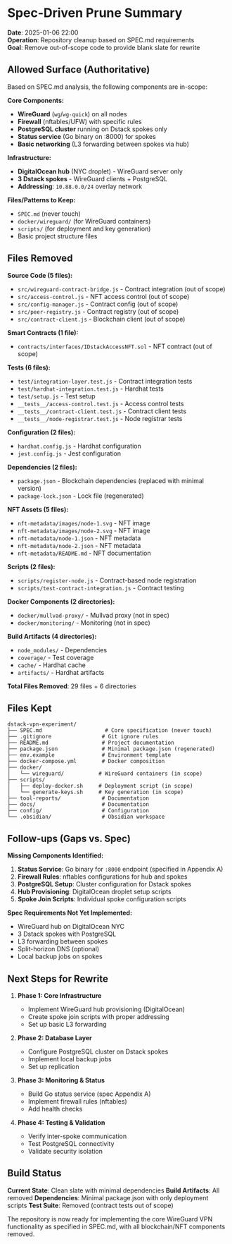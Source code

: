 # Spec-Driven Prune Summary

**Date**: 2025-01-06 22:00  
**Operation**: Repository cleanup based on SPEC.md requirements  
**Goal**: Remove out-of-scope code to provide blank slate for rewrite

## Allowed Surface (Authoritative)

Based on SPEC.md analysis, the following components are in-scope:

**Core Components:**
- **WireGuard** (`wg`/`wg-quick`) on all nodes
- **Firewall** (nftables/UFW) with specific rules
- **PostgreSQL cluster** running on Dstack spokes only
- **Status service** (Go binary on :8000) for spokes
- **Basic networking** (L3 forwarding between spokes via hub)

**Infrastructure:**
- **DigitalOcean hub** (NYC droplet) - WireGuard server only
- **3 Dstack spokes** - WireGuard clients + PostgreSQL
- **Addressing**: `10.88.0.0/24` overlay network

**Files/Patterns to Keep:**
- `SPEC.md` (never touch)
- `docker/wireguard/` (for WireGuard containers)
- `scripts/` (for deployment and key generation)
- Basic project structure files

## Files Removed

**Source Code (5 files):**
- `src/wireguard-contract-bridge.js` - Contract integration (out of scope)
- `src/access-control.js` - NFT access control (out of scope)
- `src/config-manager.js` - Contract config (out of scope)
- `src/peer-registry.js` - Contract registry (out of scope)
- `src/contract-client.js` - Blockchain client (out of scope)

**Smart Contracts (1 file):**
- `contracts/interfaces/IDstackAccessNFT.sol` - NFT contract (out of scope)

**Tests (6 files):**
- `test/integration-layer.test.js` - Contract integration tests
- `test/hardhat-integration.test.js` - Hardhat tests
- `test/setup.js` - Test setup
- `__tests__/access-control.test.js` - Access control tests
- `__tests__/contract-client.test.js` - Contract client tests
- `__tests__/node-registrar.test.js` - Node registrar tests

**Configuration (2 files):**
- `hardhat.config.js` - Hardhat configuration
- `jest.config.js` - Jest configuration

**Dependencies (2 files):**
- `package.json` - Blockchain dependencies (replaced with minimal version)
- `package-lock.json` - Lock file (regenerated)

**NFT Assets (5 files):**
- `nft-metadata/images/node-1.svg` - NFT image
- `nft-metadata/images/node-2.svg` - NFT image
- `nft-metadata/node-1.json` - NFT metadata
- `nft-metadata/node-2.json` - NFT metadata
- `nft-metadata/README.md` - NFT documentation

**Scripts (2 files):**
- `scripts/register-node.js` - Contract-based node registration
- `scripts/test-contract-integration.js` - Contract testing

**Docker Components (2 directories):**
- `docker/mullvad-proxy/` - Mullvad proxy (not in spec)
- `docker/monitoring/` - Monitoring (not in spec)

**Build Artifacts (4 directories):**
- `node_modules/` - Dependencies
- `coverage/` - Test coverage
- `cache/` - Hardhat cache
- `artifacts/` - Hardhat artifacts

**Total Files Removed**: 29 files + 6 directories

## Files Kept

```
dstack-vpn-experiment/
├── SPEC.md                    # Core specification (never touch)
├── .gitignore                # Git ignore rules
├── README.md                 # Project documentation
├── package.json              # Minimal package.json (regenerated)
├── env.example               # Environment template
├── docker-compose.yml        # Docker composition
├── docker/
│   └── wireguard/           # WireGuard containers (in scope)
├── scripts/
│   ├── deploy-docker.sh     # Deployment script (in scope)
│   └── generate-keys.sh     # Key generation (in scope)
├── tool-reports/             # Documentation
├── docs/                     # Documentation
├── config/                   # Configuration
└── .obsidian/                # Obsidian workspace
```

## Follow-ups (Gaps vs. Spec)

**Missing Components Identified:**
1. **Status Service**: Go binary for `:8000` endpoint (specified in Appendix A)
2. **Firewall Rules**: nftables configurations for hub and spokes
3. **PostgreSQL Setup**: Cluster configuration for Dstack spokes
4. **Hub Provisioning**: DigitalOcean droplet setup scripts
5. **Spoke Join Scripts**: Individual spoke configuration scripts

**Spec Requirements Not Yet Implemented:**
- WireGuard hub on DigitalOcean NYC
- 3 Dstack spokes with PostgreSQL
- L3 forwarding between spokes
- Split-horizon DNS (optional)
- Local backup jobs on spokes

## Next Steps for Rewrite

1. **Phase 1: Core Infrastructure**
   - Implement WireGuard hub provisioning (DigitalOcean)
   - Create spoke join scripts with proper addressing
   - Set up basic L3 forwarding

2. **Phase 2: Database Layer**
   - Configure PostgreSQL cluster on Dstack spokes
   - Implement local backup jobs
   - Set up replication

3. **Phase 3: Monitoring & Status**
   - Build Go status service (spec Appendix A)
   - Implement firewall rules (nftables)
   - Add health checks

4. **Phase 4: Testing & Validation**
   - Verify inter-spoke communication
   - Test PostgreSQL connectivity
   - Validate security isolation

## Build Status

**Current State**: Clean slate with minimal dependencies
**Build Artifacts**: All removed
**Dependencies**: Minimal package.json with only deployment scripts
**Test Suite**: Removed (contract tests out of scope)

The repository is now ready for implementing the core WireGuard VPN functionality as specified in SPEC.md, with all blockchain/NFT components removed.
